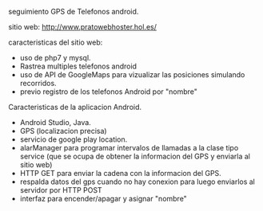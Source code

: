 seguimiento GPS de Telefonos android.
  
  sitio web: http://www.pratowebhoster.hol.es/ 
 
caracteristicas del sitio web:

- uso de php7 y mysql.
- Rastrea multiples telefonos android
- uso de API de GoogleMaps para vizualizar las posiciones simulando recorridos.
- previo registro de los telefonos Android por "nombre"

Caracteristicas de la aplicacion Android.

- Android Studio, Java.
- GPS (localizacion precisa)
- servicio de google play location.
- alarManager para programar intervalos de llamadas a la clase tipo service (que se ocupa de obtener la informacion del GPS y enviarla al sitio web)
- HTTP GET para enviar la cadena con la informacion del GPS.
- respalda datos del gps cuando no hay conexion para luego enviarlos al servidor por HTTP POST
- interfaz para encender/apagar y asignar "nombre"